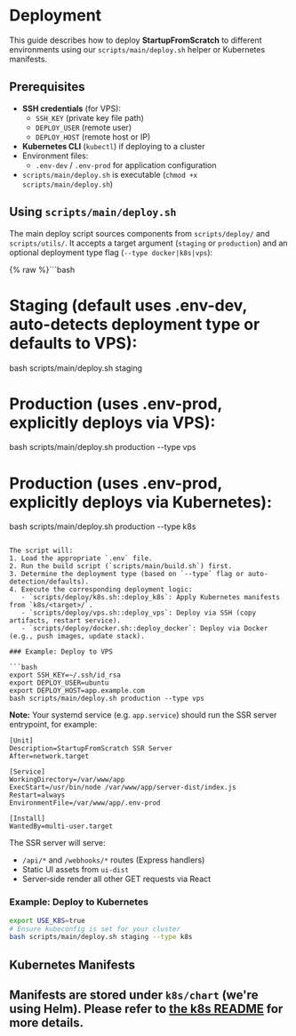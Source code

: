 # Deployment

This guide describes how to deploy **StartupFromScratch** to different environments using our `scripts/main/deploy.sh` helper or Kubernetes manifests.

## Prerequisites

- **SSH credentials** (for VPS):
  - `SSH_KEY` (private key file path)
  - `DEPLOY_USER` (remote user)
  - `DEPLOY_HOST` (remote host or IP)
- **Kubernetes CLI** (`kubectl`) if deploying to a cluster
- Environment files:
  - `.env-dev` / `.env-prod` for application configuration
- `scripts/main/deploy.sh` is executable (`chmod +x scripts/main/deploy.sh`)

## Using `scripts/main/deploy.sh`

The main deploy script sources components from `scripts/deploy/` and `scripts/utils/`. It accepts a target argument (`staging` or `production`) and an optional deployment type flag (`--type docker|k8s|vps`):

{% raw %}```bash
# Staging (default uses .env-dev, auto-detects deployment type or defaults to VPS):
bash scripts/main/deploy.sh staging

# Production (uses .env-prod, explicitly deploys via VPS):
bash scripts/main/deploy.sh production --type vps

# Production (uses .env-prod, explicitly deploys via Kubernetes):
bash scripts/main/deploy.sh production --type k8s
```{% endraw %}

The script will:
1. Load the appropriate `.env` file.
2. Run the build script (`scripts/main/build.sh`) first.
3. Determine the deployment type (based on `--type` flag or auto-detection/defaults).
4. Execute the corresponding deployment logic:
   - `scripts/deploy/k8s.sh::deploy_k8s`: Apply Kubernetes manifests from `k8s/<target>/`.
   - `scripts/deploy/vps.sh::deploy_vps`: Deploy via SSH (copy artifacts, restart service).
   - `scripts/deploy/docker.sh::deploy_docker`: Deploy via Docker (e.g., push images, update stack).

### Example: Deploy to VPS

```bash
export SSH_KEY=~/.ssh/id_rsa
export DEPLOY_USER=ubuntu
export DEPLOY_HOST=app.example.com
bash scripts/main/deploy.sh production --type vps
```

**Note:** Your systemd service (e.g. `app.service`) should run the SSR server entrypoint, for example:
```
[Unit]
Description=StartupFromScratch SSR Server
After=network.target

[Service]
WorkingDirectory=/var/www/app
ExecStart=/usr/bin/node /var/www/app/server-dist/index.js
Restart=always
EnvironmentFile=/var/www/app/.env-prod

[Install]
WantedBy=multi-user.target
```
The SSR server will serve:
- `/api/*` and `/webhooks/*` routes (Express handlers)
- Static UI assets from `ui-dist`
- Server‑side render all other GET requests via React

### Example: Deploy to Kubernetes

```bash
export USE_K8S=true
# Ensure kubeconfig is set for your cluster
bash scripts/main/deploy.sh staging --type k8s
```

## Kubernetes Manifests

Manifests are stored under `k8s/chart` (we're using Helm). Please refer to [the k8s README](./k8s/README.md) for more details.
--- 